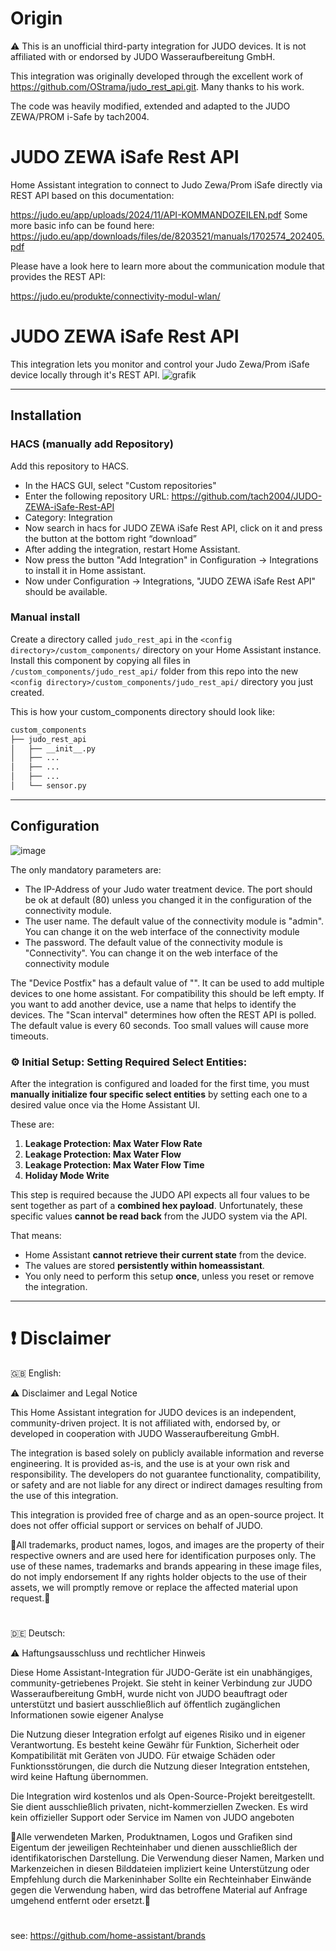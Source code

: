 # Origin
⚠️ This is an unofficial third-party integration for JUDO devices. It is not affiliated with or endorsed by JUDO Wasseraufbereitung GmbH.

This integration was originally developed through the excellent work of  https://github.com/OStrama/judo_rest_api.git. Many thanks to his work.

The code was heavily modified, extended and adapted to the JUDO ZEWA/PROM i-Safe by tach2004.

# JUDO ZEWA iSafe Rest API
Home Assistant integration to connect to Judo Zewa/Prom iSafe directly via REST API based on this documentation:


https://judo.eu/app/uploads/2024/11/API-KOMMANDOZEILEN.pdf
Some more basic info can be found here: https://judo.eu/app/downloads/files/de/8203521/manuals/1702574_202405.pdf

Please have a look here to learn more about the communication module that provides the REST API:

https://judo.eu/produkte/connectivity-modul-wlan/

# JUDO ZEWA iSafe Rest API

This integration lets you monitor and control your Judo Zewa/Prom iSafe device locally through it's REST API.
![grafik](https://github.com/user-attachments/assets/5f1dc46c-2c1a-415e-864b-208614c1d6f9)

---

## Installation

### HACS (manually add Repository)

Add this repository to HACS.
* In the HACS GUI, select "Custom repositories"
* Enter the following repository URL: https://github.com/tach2004/JUDO-ZEWA-iSafe-Rest-API
* Category: Integration
* Now search in hacs for JUDO ZEWA iSafe Rest API, click on it and press the button at the bottom right “download”
* After adding the integration, restart Home Assistant.
* Now press the button "Add Integration" in Configuration -> Integrations to install it in Home assistant.
* Now under Configuration -> Integrations, "JUDO ZEWA iSafe Rest API" should be available.

### Manual install

Create a directory called `judo_rest_api` in the `<config directory>/custom_components/` directory on your Home Assistant
instance. Install this component by copying all files in `/custom_components/judo_rest_api/` folder from this repo into the
new `<config directory>/custom_components/judo_rest_api/` directory you just created.

This is how your custom_components directory should look like:

```bash
custom_components
├── judo_rest_api
│   ├── __init__.py
│   ├── ...
│   ├── ...
│   ├── ...
│   └── sensor.py  
```

---

## Configuration
![image](https://github.com/user-attachments/assets/36f25cdd-d969-4b80-bdf8-bdedd86e57ad)


The only mandatory parameters are:
* The IP-Address of your Judo water treatment device. The port should be ok at default (80) unless you changed it in the configuration of the connectivity module.
* The user name. The default value of the connectivity module is "admin". You can change it on the web interface of the connectivity module
* The password. The default value of the connectivity module is "Connectivity". You can change it on the web interface of the connectivity module

The "Device Postfix" has a default value of "". It can be used to add multiple devices to one home assistant. For compatibility this should be left empty. If you want to add another device, use a name that helps to identify the devices.
The "Scan interval" determines how often the REST API is polled. The default value is every 60 seconds. Too small values will cause more timeouts.

### ⚙️ Initial Setup: Setting Required Select Entities:

After the integration is configured and loaded for the first time, you must **manually initialize four specific select entities** by setting each one to a desired value once via the Home Assistant UI.

These are:

1. **Leakage Protection: Max Water Flow Rate**  
2. **Leakage Protection: Max Water Flow**  
3. **Leakage Protection: Max Water Flow Time**  
4. **Holiday Mode Write**

This step is required because the JUDO API expects all four values to be sent together as part of a **combined hex payload**. Unfortunately, these specific values **cannot be read back** from the JUDO system via the API.

That means:
- Home Assistant **cannot retrieve their current state** from the device.
- The values are stored **persistently within homeassistant**.
- You only need to perform this setup **once**, unless you reset or remove the integration.

---

# ❗️ Disclaimer

🇬🇧 English:

⚠️ Disclaimer and Legal Notice

This Home Assistant integration for JUDO devices is an independent, community-driven project. It is not affiliated with, endorsed by, or developed in cooperation with JUDO Wasseraufbereitung GmbH.

The integration is based solely on publicly available information and reverse engineering. It is provided as-is, and the use is at your own risk and responsibility.
The developers do not guarantee functionality, compatibility, or safety and are not liable for any direct or indirect damages resulting from the use of this integration.

This integration is provided free of charge and as an open-source project. It does not offer official support or services on behalf of JUDO. 

🚨All trademarks, product names, logos, and images are the property of their respective owners and are used here for identification purposes only. 
The use of these names, trademarks and brands appearing in these image files, do not imply endorsement
If any rights holder objects to the use of their assets, we will promptly remove or replace the affected material upon request.🚨

#  

🇩🇪 Deutsch:

⚠️ Haftungsausschluss und rechtlicher Hinweis

Diese Home Assistant-Integration für JUDO-Geräte ist ein unabhängiges, community-getriebenes Projekt. Sie steht in keiner Verbindung zur JUDO Wasseraufbereitung GmbH, 
wurde nicht von JUDO beauftragt oder unterstützt und basiert ausschließlich auf öffentlich zugänglichen Informationen sowie eigener Analyse

Die Nutzung dieser Integration erfolgt auf eigenes Risiko und in eigener Verantwortung. Es besteht keine Gewähr für Funktion, Sicherheit oder Kompatibilität mit Geräten von JUDO. Für etwaige Schäden oder Funktionsstörungen, die durch die Nutzung dieser Integration entstehen, wird keine Haftung übernommen.

Die Integration wird kostenlos und als Open-Source-Projekt bereitgestellt. Sie dient ausschließlich privaten, nicht-kommerziellen Zwecken.
Es wird kein offizieller Support oder Service im Namen von JUDO angeboten

🚨Alle verwendeten Marken, Produktnamen, Logos und Grafiken sind Eigentum der jeweiligen Rechteinhaber und dienen ausschließlich der identifikatorischen Darstellung. 
Die Verwendung dieser Namen, Marken und Markenzeichen in diesen Bilddateien impliziert keine Unterstützung oder Empfehlung durch die Markeninhaber
Sollte ein Rechteinhaber Einwände gegen die Verwendung haben, wird das betroffene Material auf Anfrage umgehend entfernt oder ersetzt.🚨

#

see: https://github.com/home-assistant/brands